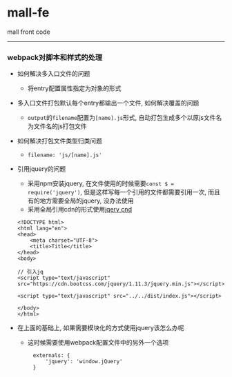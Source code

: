 # mall-fe
mall front code

---

### webpack对脚本和样式的处理

* 如何解决多入口文件的问题
  * 将entry配置属性指定为对象的形式
* 多入口文件打包默认每个entry都输出一个文件, 如何解决覆盖的问题
  * ```output```的```filename```配置为```[name].js```形式, 自动打包生成多个以原js文件名为文件名的js打包文件
* 如何解决打包文件类型归类问题
  * ```filename: 'js/[name].js'```
* 引用jquery的问题
  * 采用npm安装jquery, 在文件使用的时候需要```const $ = require('jquery')```, 但是这样写每一个引用的文件都需要引用一次, 而且有的地方需要全局的jquery, 没办法使用
  * 采用全局引用cdn的形式使用[jqery cnd](http://www.bootcdn.cn/jquery)
  ```
  <!DOCTYPE html>
  <html lang="en">
  <head>
      <meta charset="UTF-8">
      <title>Title</title>
  </head>
  <body>

  // 引入jq
  <script type="text/javascript" src="https://cdn.bootcss.com/jquery/1.11.3/jquery.min.js"></script>

  <script type="text/javascript" src="../../dist/index.js"></script>

  </body>
  </html>
  ```

 * 在上面的基础上, 如果需要模块化的方式使用jquery该怎么办呢
   * 这时候需要使用webpack配置文件中的另外一个选项
   ```
        externals: {
            'jquery': 'window.jQuery'
        }
   ```